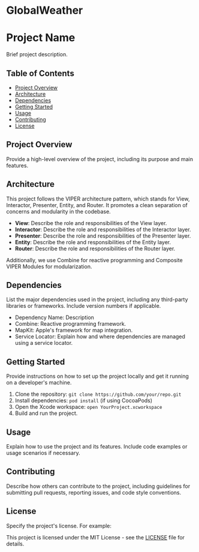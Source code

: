 # GlobalWeather

# Project Name

Brief project description.

## Table of Contents

- [Project Overview](#project-overview)
- [Architecture](#architecture)
- [Dependencies](#dependencies)
- [Getting Started](#getting-started)
- [Usage](#usage)
- [Contributing](#contributing)
- [License](#license)

## Project Overview

Provide a high-level overview of the project, including its purpose and main features.

## Architecture

This project follows the VIPER architecture pattern, which stands for View, Interactor, Presenter, Entity, and Router. It promotes a clean separation of concerns and modularity in the codebase.

- **View**: Describe the role and responsibilities of the View layer.
- **Interactor**: Describe the role and responsibilities of the Interactor layer.
- **Presenter**: Describe the role and responsibilities of the Presenter layer.
- **Entity**: Describe the role and responsibilities of the Entity layer.
- **Router**: Describe the role and responsibilities of the Router layer.

Additionally, we use Combine for reactive programming and Composite VIPER Modules for modularization.

## Dependencies

List the major dependencies used in the project, including any third-party libraries or frameworks. Include version numbers if applicable.

- Dependency Name: Description
- Combine: Reactive programming framework.
- MapKit: Apple's framework for map integration.
- Service Locator: Explain how and where dependencies are managed using a service locator.

## Getting Started

Provide instructions on how to set up the project locally and get it running on a developer's machine.

1. Clone the repository: `git clone https://github.com/your/repo.git`
2. Install dependencies: `pod install` (if using CocoaPods)
3. Open the Xcode workspace: `open YourProject.xcworkspace`
4. Build and run the project.

## Usage

Explain how to use the project and its features. Include code examples or usage scenarios if necessary.

## Contributing

Describe how others can contribute to the project, including guidelines for submitting pull requests, reporting issues, and code style conventions.

## License

Specify the project's license. For example:

This project is licensed under the MIT License - see the [LICENSE](LICENSE) file for details.


